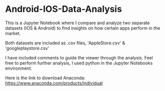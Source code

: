 # Android-IOS-Data-Analysis
This is a Jupyter Notebook where I compare and analyze two separate datasets (IOS &amp; Android) to find insights on how certain apps perform in the market.

Both datasets are included as .csv files, 'AppleStore.csv' & 'googleplaystore.csv'

I have included comments to guide the viewer through the analysis. Feel free to perform further analysis, I used python in the Jupyter Notebooks environment.

Here is the link to download Anaconda: https://www.anaconda.com/products/individual
